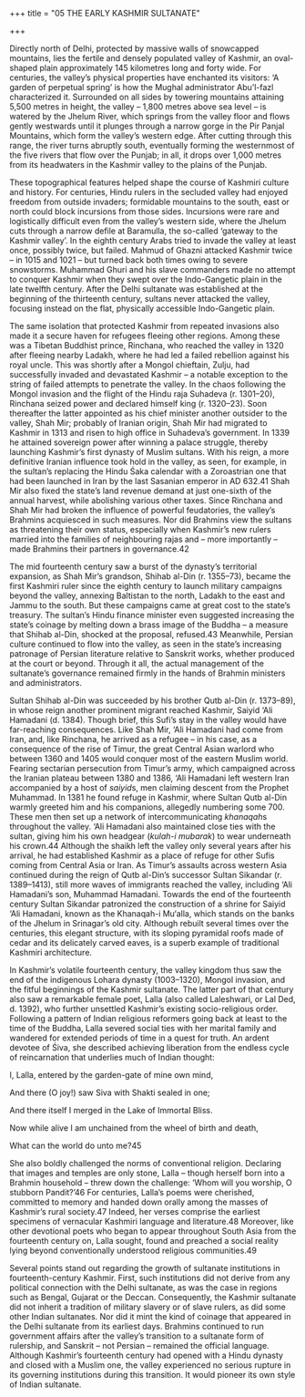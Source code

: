 +++
title = "05 THE EARLY KASHMIR SULTANATE"

+++

Directly north of Delhi, protected by massive walls of snowcapped mountains, lies the fertile and densely populated valley of Kashmir, an oval-shaped plain approximately 145 kilometres long and forty wide. For centuries, the valley’s physical properties have enchanted its visitors: ‘A garden of perpetual spring’ is how the Mughal administrator Abu’l-fazl characterized it. Surrounded on all sides by towering mountains attaining 5,500 metres in height, the valley – 1,800 metres above sea level – is watered by the Jhelum River, which springs from the valley floor and flows gently westwards until it plunges through a narrow gorge in the Pir Panjal Mountains, which form the valley’s western edge. After cutting through this range, the river turns abruptly south, eventually forming the westernmost of the five rivers that flow over the Punjab; in all, it drops over 1,000 metres from its headwaters in the Kashmir valley to the plains of the Punjab.

These topographical features helped shape the course of Kashmiri culture and history. For centuries, Hindu rulers in the secluded valley had enjoyed freedom from outside invaders; formidable mountains to the south, east or north could block incursions from those sides. Incursions were rare and logistically difficult even from the valley’s western side, where the Jhelum cuts through a narrow defile at Baramulla, the so-called ‘gateway to the Kashmir valley’. In the eighth century Arabs tried to invade the valley at least once, possibly twice, but failed. Mahmud of Ghazni attacked Kashmir twice – in 1015 and 1021 – but turned back both times owing to severe snowstorms. Muhammad Ghuri and his slave commanders made no attempt to conquer Kashmir when they swept over the Indo-Gangetic plain in the late twelfth century. After the Delhi sultanate was established at the beginning of the thirteenth century, sultans never attacked the valley, focusing instead on the flat, physically accessible Indo-Gangetic plain.

The same isolation that protected Kashmir from repeated invasions also made it a secure haven for refugees fleeing other regions. Among these was a Tibetan Buddhist prince, Rinchana, who reached the valley in 1320 after fleeing nearby Ladakh, where he had led a failed rebellion against his royal uncle. This was shortly after a Mongol chieftain, Zulju, had successfully invaded and devastated Kashmir – a notable exception to the string of failed attempts to penetrate the valley. In the chaos following the Mongol invasion and the flight of the Hindu raja Suhadeva \(r. 1301–20\), Rinchana seized power and declared himself king \(r. 1320–23\). Soon thereafter the latter appointed as his chief minister another outsider to the valley, Shah Mir; probably of Iranian origin, Shah Mir had migrated to Kashmir in 1313 and risen to high office in Suhadeva’s government. In 1339 he attained sovereign power after winning a palace struggle, thereby launching Kashmir’s first dynasty of Muslim sultans. With his reign, a more definitive Iranian influence took hold in the valley, as seen, for example, in the sultan’s replacing the Hindu Śaka calendar with a Zoroastrian one that had been launched in Iran by the last Sasanian emperor in AD 632.41 Shah Mir also fixed the state’s land revenue demand at just one-sixth of the annual harvest, while abolishing various other taxes. Since Rinchana and Shah Mir had broken the influence of powerful feudatories, the valley’s Brahmins acquiesced in such measures. Nor did Brahmins view the sultans as threatening their own status, especially when Kashmir’s new rulers married into the families of neighbouring rajas and – more importantly – made Brahmins their partners in governance.42

The mid fourteenth century saw a burst of the dynasty’s territorial expansion, as Shah Mir’s grandson, Shihab al-Din \(r. 1355–73\), became the first Kashmiri ruler since the eighth century to launch military campaigns beyond the valley, annexing Baltistan to the north, Ladakh to the east and Jammu to the south. But these campaigns came at great cost to the state’s treasury. The sultan’s Hindu finance minister even suggested increasing the state’s coinage by melting down a brass image of the Buddha – a measure that Shihab al-Din, shocked at the proposal, refused.43 Meanwhile, Persian culture continued to flow into the valley, as seen in the state’s increasing patronage of Persian literature relative to Sanskrit works, whether produced at the court or beyond. Through it all, the actual management of the sultanate’s governance remained firmly in the hands of Brahmin ministers and administrators.

Sultan Shihab al-Din was succeeded by his brother Qutb al-Din \(r. 1373–89\), in whose reign another prominent migrant reached Kashmir, Saiyid ‘Ali Hamadani \(d. 1384\). Though brief, this Sufi’s stay in the valley would have far-reaching consequences. Like Shah Mir, ‘Ali Hamadani had come from Iran, and, like Rinchana, he arrived as a refugee – in his case, as a consequence of the rise of Timur, the great Central Asian warlord who between 1360 and 1405 would conquer most of the eastern Muslim world. Fearing sectarian persecution from Timur’s army, which campaigned across the Iranian plateau between 1380 and 1386, ‘Ali Hamadani left western Iran accompanied by a host of *saiyid*s, men claiming descent from the Prophet Muhammad. In 1381 he found refuge in Kashmir, where Sultan Qutb al-Din warmly greeted him and his companions, allegedly numbering some 700. These men then set up a network of intercommunicating *khanaqah*s throughout the valley. ‘Ali Hamadani also maintained close ties with the sultan, giving him his own headgear \(*kulah-i mubarak*\) to wear underneath his crown.44 Although the shaikh left the valley only several years after his arrival, he had established Kashmir as a place of refuge for other Sufis coming from Central Asia or Iran. As Timur’s assaults across western Asia continued during the reign of Qutb al-Din’s successor Sultan Sikandar \(r. 1389–1413\), still more waves of immigrants reached the valley, including ‘Ali Hamadani’s son, Muhammad Hamadani. Towards the end of the fourteenth century Sultan Sikandar patronized the construction of a shrine for Saiyid ‘Ali Hamadani, known as the Khanaqah-i Mu‘alla, which stands on the banks of the Jhelum in Srinagar’s old city. Although rebuilt several times over the centuries, this elegant structure, with its sloping pyramidal roofs made of cedar and its delicately carved eaves, is a superb example of traditional Kashmiri architecture.

In Kashmir’s volatile fourteenth century, the valley kingdom thus saw the end of the indigenous Lohara dynasty \(1003–1320\), Mongol invasion, and the fitful beginnings of the Kashmir sultanate. The latter part of that century also saw a remarkable female poet, Lalla \(also called Laleshwari, or Lal Ded, d. 1392\), who further unsettled Kashmir’s existing socio-religious order. Following a pattern of Indian religious reformers going back at least to the time of the Buddha, Lalla severed social ties with her marital family and wandered for extended periods of time in a quest for truth. An ardent devotee of Śiva, she described achieving liberation from the endless cycle of reincarnation that underlies much of Indian thought:

I, Lalla, entered by the garden-gate of mine own mind,

And there \(O joy\!\) saw Siva with Shakti sealed in one;

And there itself I merged in the Lake of Immortal Bliss.

Now while alive I am unchained from the wheel of birth and death,

What can the world do unto me?45

She also boldly challenged the norms of conventional religion. Declaring that images and temples are only stone, Lalla – though herself born into a Brahmin household – threw down the challenge: ‘Whom will you worship, O stubborn Pandit?’46 For centuries, Lalla’s poems were cherished, committed to memory and handed down orally among the masses of Kashmir’s rural society.47 Indeed, her verses comprise the earliest specimens of vernacular Kashmiri language and literature.48 Moreover, like other devotional poets who began to appear throughout South Asia from the fourteenth century on, Lalla sought, found and preached a social reality lying beyond conventionally understood religious communities.49

Several points stand out regarding the growth of sultanate institutions in fourteenth-century Kashmir. First, such institutions did not derive from any political connection with the Delhi sultanate, as was the case in regions such as Bengal, Gujarat or the Deccan. Consequently, the Kashmir sultanate did not inherit a tradition of military slavery or of slave rulers, as did some other Indian sultanates. Nor did it mint the kind of coinage that appeared in the Delhi sultanate from its earliest days. Brahmins continued to run government affairs after the valley’s transition to a sultanate form of rulership, and Sanskrit – not Persian – remained the official language. Although Kashmir’s fourteenth century had opened with a Hindu dynasty and closed with a Muslim one, the valley experienced no serious rupture in its governing institutions during this transition. It would pioneer its own style of Indian sultanate.


